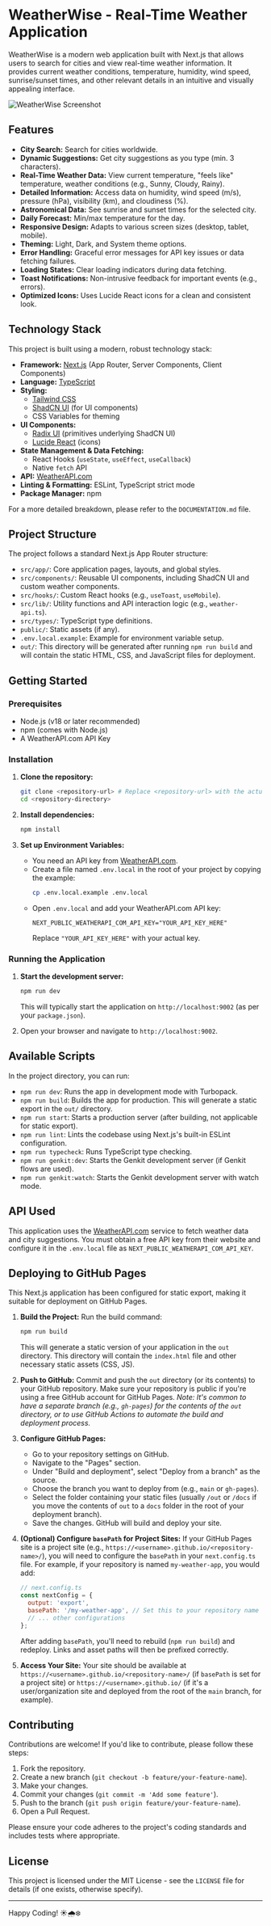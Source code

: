 # WeatherWise - Real-Time Weather Application

WeatherWise is a modern web application built with Next.js that allows users to search for cities and view real-time weather information. It provides current weather conditions, temperature, humidity, wind speed, sunrise/sunset times, and other relevant details in an intuitive and visually appealing interface.

![WeatherWise Screenshot](https://picsum.photos/800/450?random=1&blur=2&data-ai-hint=application%20screenshot) <!-- Replace with an actual screenshot if available -->

## Features

*   **City Search:** Search for cities worldwide.
*   **Dynamic Suggestions:** Get city suggestions as you type (min. 3 characters).
*   **Real-Time Weather Data:** View current temperature, "feels like" temperature, weather conditions (e.g., Sunny, Cloudy, Rainy).
*   **Detailed Information:** Access data on humidity, wind speed (m/s), pressure (hPa), visibility (km), and cloudiness (%).
*   **Astronomical Data:** See sunrise and sunset times for the selected city.
*   **Daily Forecast:** Min/max temperature for the day.
*   **Responsive Design:** Adapts to various screen sizes (desktop, tablet, mobile).
*   **Theming:** Light, Dark, and System theme options.
*   **Error Handling:** Graceful error messages for API key issues or data fetching failures.
*   **Loading States:** Clear loading indicators during data fetching.
*   **Toast Notifications:** Non-intrusive feedback for important events (e.g., errors).
*   **Optimized Icons:** Uses Lucide React icons for a clean and consistent look.

## Technology Stack

This project is built using a modern, robust technology stack:

*   **Framework:** [Next.js](https://nextjs.org/) (App Router, Server Components, Client Components)
*   **Language:** [TypeScript](https://www.typescriptlang.org/)
*   **Styling:**
    *   [Tailwind CSS](https://tailwindcss.com/)
    *   [ShadCN UI](https://ui.shadcn.com/) (for UI components)
    *   CSS Variables for theming
*   **UI Components:**
    *   [Radix UI](https://www.radix-ui.com/) (primitives underlying ShadCN UI)
    *   [Lucide React](https://lucide.dev/) (icons)
*   **State Management & Data Fetching:**
    *   React Hooks (`useState`, `useEffect`, `useCallback`)
    *   Native `fetch` API
*   **API:** [WeatherAPI.com](https://www.weatherapi.com/)
*   **Linting & Formatting:** ESLint, TypeScript strict mode
*   **Package Manager:** npm

For a more detailed breakdown, please refer to the `DOCUMENTATION.md` file.

## Project Structure

The project follows a standard Next.js App Router structure:

*   `src/app/`: Core application pages, layouts, and global styles.
*   `src/components/`: Reusable UI components, including ShadCN UI and custom weather components.
*   `src/hooks/`: Custom React hooks (e.g., `useToast`, `useMobile`).
*   `src/lib/`: Utility functions and API interaction logic (e.g., `weather-api.ts`).
*   `src/types/`: TypeScript type definitions.
*   `public/`: Static assets (if any).
*   `.env.local.example`: Example for environment variable setup.
*   `out/`: This directory will be generated after running `npm run build` and will contain the static HTML, CSS, and JavaScript files for deployment.

## Getting Started

### Prerequisites

*   Node.js (v18 or later recommended)
*   npm (comes with Node.js)
*   A WeatherAPI.com API Key

### Installation

1.  **Clone the repository:**
    ```bash
    git clone <repository-url> # Replace <repository-url> with the actual URL
    cd <repository-directory>
    ```

2.  **Install dependencies:**
    ```bash
    npm install
    ```

3.  **Set up Environment Variables:**
    *   You need an API key from [WeatherAPI.com](https://www.weatherapi.com/).
    *   Create a file named `.env.local` in the root of your project by copying the example:
        ```bash
        cp .env.local.example .env.local
        ```
    *   Open `.env.local` and add your WeatherAPI.com API key:
        ```
        NEXT_PUBLIC_WEATHERAPI_COM_API_KEY="YOUR_API_KEY_HERE"
        ```
        Replace `"YOUR_API_KEY_HERE"` with your actual key.

### Running the Application

1.  **Start the development server:**
    ```bash
    npm run dev
    ```
    This will typically start the application on `http://localhost:9002` (as per your `package.json`).

2.  Open your browser and navigate to `http://localhost:9002`.

## Available Scripts

In the project directory, you can run:

*   `npm run dev`: Runs the app in development mode with Turbopack.
*   `npm run build`: Builds the app for production. This will generate a static export in the `out/` directory.
*   `npm run start`: Starts a production server (after building, not applicable for static export).
*   `npm run lint`: Lints the codebase using Next.js's built-in ESLint configuration.
*   `npm run typecheck`: Runs TypeScript type checking.
*   `npm run genkit:dev`: Starts the Genkit development server (if Genkit flows are used).
*   `npm run genkit:watch`: Starts the Genkit development server with watch mode.

## API Used

This application uses the [WeatherAPI.com](https://www.weatherapi.com/) service to fetch weather data and city suggestions. You must obtain a free API key from their website and configure it in the `.env.local` file as `NEXT_PUBLIC_WEATHERAPI_COM_API_KEY`.

## Deploying to GitHub Pages

This Next.js application has been configured for static export, making it suitable for deployment on GitHub Pages.

1.  **Build the Project:**
    Run the build command:
    ```bash
    npm run build
    ```
    This will generate a static version of your application in the `out` directory. This directory will contain the `index.html` file and other necessary static assets (CSS, JS).

2.  **Push to GitHub:**
    Commit and push the `out` directory (or its contents) to your GitHub repository. Make sure your repository is public if you're using a free GitHub account for GitHub Pages.
    *Note: It's common to have a separate branch (e.g., `gh-pages`) for the contents of the `out` directory, or to use GitHub Actions to automate the build and deployment process.*

3.  **Configure GitHub Pages:**
    *   Go to your repository settings on GitHub.
    *   Navigate to the "Pages" section.
    *   Under "Build and deployment", select "Deploy from a branch" as the source.
    *   Choose the branch you want to deploy from (e.g., `main` or `gh-pages`).
    *   Select the folder containing your static files (usually `/out` or `/docs` if you move the contents of `out` to a `docs` folder in the root of your deployment branch).
    *   Save the changes. GitHub will build and deploy your site.

4.  **(Optional) Configure `basePath` for Project Sites:**
    If your GitHub Pages site is a project site (e.g., `https://<username>.github.io/<repository-name>/`), you will need to configure the `basePath` in your `next.config.ts` file.
    For example, if your repository is named `my-weather-app`, you would add:
    ```javascript
    // next.config.ts
    const nextConfig = {
      output: 'export',
      basePath: '/my-weather-app', // Set this to your repository name
      // ... other configurations
    };
    ```
    After adding `basePath`, you'll need to rebuild (`npm run build`) and redeploy. Links and asset paths will then be prefixed correctly.

5.  **Access Your Site:**
    Your site should be available at `https://<username>.github.io/<repository-name>/` (if `basePath` is set for a project site) or `https://<username>.github.io/` (if it's a user/organization site and deployed from the root of the `main` branch, for example).

## Contributing

Contributions are welcome! If you'd like to contribute, please follow these steps:

1.  Fork the repository.
2.  Create a new branch (`git checkout -b feature/your-feature-name`).
3.  Make your changes.
4.  Commit your changes (`git commit -m 'Add some feature'`).
5.  Push to the branch (`git push origin feature/your-feature-name`).
6.  Open a Pull Request.

Please ensure your code adheres to the project's coding standards and includes tests where appropriate.

## License

This project is licensed under the MIT License - see the `LICENSE` file for details (if one exists, otherwise specify).

---

Happy Coding! ☀️🌧️❄️
